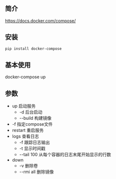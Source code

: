 ## 简介

https://docs.docker.com/compose/

## 安装
```bash
pip install docker-compose
```


## 基本使用

docker-compose up

## 参数
- up 启动服务
  - -d 后台启动
  - --build 构建镜像
- -f 指定compose文件
- restart 重启服务
- logs 查看日志
  - -f 跟踪日志输出
  - -t 显示时间戳
  - --tail 100 从每个容器的日志末尾开始显示的行数
- down
  - -v 删除卷
  - --rmi all 删除镜像